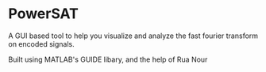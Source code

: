 # PowerSAT

A GUI based tool to help you visualize and analyze the fast fourier transform on encoded signals.

Built using MATLAB's GUIDE libary, and the help of Rua Nour
